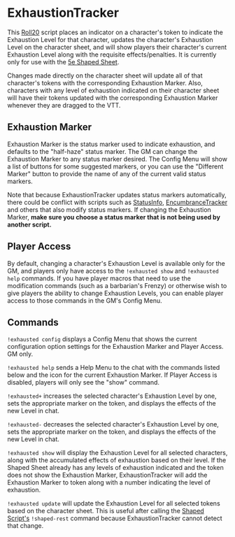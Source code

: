 # ExhaustionTracker

This [Roll20](http://roll20.net/) script places an indicator on a character's token to indicate the Exhaustion Level for that character, updates the character's Exhaustion Level on the character sheet, and will show players their character's current Exhaustion Level along with the requisite effects/penalties. It is currently only for use with the [5e Shaped Sheet](http://github.com/mlenser/roll20-character-sheets/tree/master/5eShaped).

Changes made directly on the character sheet will update all of that character's tokens with the corresponding Exhaustion Marker. Also, characters with any level of exhaustion indicated on their character sheet will have their tokens updated with the corresponding Exhaustion Marker whenever they are dragged to the VTT.

## Exhaustion Marker

Exhaustion Marker is the status marker used to indicate exhaustion, and defaults to the "half-haze" status marker. The GM can change the Exhaustion Marker to any status marker desired. The Config Menu will show a list of buttons for some suggested markers, or you can use the "Different Marker" button to provide the name of any of the current valid status markers.

Note that because ExhaustionTracker updates status markers automatically, there could be conflict with scripts such as [StatusInfo](https://github.com/RobinKuiper/Roll20APIScripts/tree/master/StatusInfo), [EncumbranceTracker](https://github.com/blawson69/EncumbranceTracker) and others that also modify status markers. If changing the Exhaustion Marker, **make sure you choose a status marker that is not being used by another script.**

## Player Access

By default, changing a character's Exhaustion Level is available only for the GM, and players only have access to the `!exhausted show` and `!exhausted help` commands. If you have player macros that need to use the modification commands (such as a barbarian's Frenzy) or otherwise wish to give players the ability to change Exhaustion Levels, you can enable player access to those commands in the GM's Config Menu.

## Commands

`!exhausted config` displays a Config Menu that shows the current configuration option settings for the Exhaustion Marker and Player Access. GM only.

`!exhausted help` sends a Help Menu to the chat with the commands listed below and the icon for the current Exhaustion Marker. If Player Access is disabled, players will only see the "show" command.

`!exhausted+` increases the selected character's Exhaustion Level by one, sets the appropriate marker on the token, and displays the effects of the new Level in chat.

`!exhausted-` decreases the selected character's Exhaustion Level by one, sets the appropriate marker on the token, and displays the effects of the new Level in chat.

`!exhausted show` will display the Exhaustion Level for all selected characters, along with the accumulated effects of exhaustion based on their level. If the Shaped Sheet already has any levels of exhaustion indicated and the token does not show the Exhaustion Marker, ExhaustionTracker will add the Exhaustion Marker to token along with a number indicating the level of exhaustion.

`!exhausted update` will update the Exhaustion Level for all selected tokens based on the character sheet. This is useful after calling the [Shaped Script's](https://github.com/mlenser/roll20-api-scripts/tree/master/5eShapedScript) `!shaped-rest` command because ExhaustionTracker cannot detect that change.
